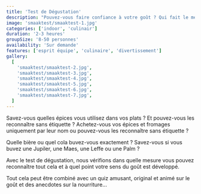 ```yaml
---
title: 'Test de Dégustation'
description: "Pouvez-vous faire confiance à votre goût ? Qui fait le meilleur usage des sens du goût, de l'odorat et du toucher?"
image: 'smaaktest/smaaktest-1.jpg'
categories: ['indoor', 'culinair']
duration: '2-3 heures'
groupSize: '8-50 personnes'
availability: 'Sur demande'
features: ['esprit équipe', 'culinaire', 'divertissement']
gallery:
  [
    'smaaktest/smaaktest-2.jpg',
    'smaaktest/smaaktest-3.jpg',
    'smaaktest/smaaktest-4.jpg',
    'smaaktest/smaaktest-5.jpg',
    'smaaktest/smaaktest-6.jpg',
    'smaaktest/smaaktest-7.jpg',
  ]
---
```


Savez-vous quelles épices vous utilisez dans vos plats ? Et pouvez-vous les reconnaître sans étiquette ?
Achetez-vous vos épices et fromages uniquement par leur nom ou pouvez-vous les reconnaître sans étiquette ?

Quelle bière ou quel cola buvez-vous exactement ? Savez-vous si vous buvez une Jupiler, une Maes, une Leffe ou une Palm ?

Avec le test de dégustation, nous vérifions dans quelle mesure vous pouvez reconnaître tout cela et à quel point votre sens du goût est développé.

Tout cela peut être combiné avec un quiz amusant, original et animé sur le goût et des anecdotes sur la nourriture...

